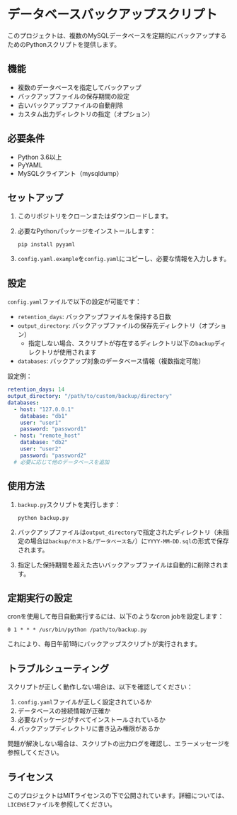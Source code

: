 # データベースバックアップスクリプト

このプロジェクトは、複数のMySQLデータベースを定期的にバックアップするためのPythonスクリプトを提供します。

## 機能

- 複数のデータベースを指定してバックアップ
- バックアップファイルの保存期間の設定
- 古いバックアップファイルの自動削除
- カスタム出力ディレクトリの指定（オプション）

## 必要条件

- Python 3.6以上
- PyYAML
- MySQLクライアント（mysqldump）

## セットアップ

1. このリポジトリをクローンまたはダウンロードします。

2. 必要なPythonパッケージをインストールします：

   ```
   pip install pyyaml
   ```

3. `config.yaml.example`を`config.yaml`にコピーし、必要な情報を入力します。

## 設定

`config.yaml`ファイルで以下の設定が可能です：

- `retention_days`: バックアップファイルを保持する日数
- `output_directory`: バックアップファイルの保存先ディレクトリ（オプション）
  - 指定しない場合、スクリプトが存在するディレクトリ以下の`backup`ディレクトリが使用されます
- `databases`: バックアップ対象のデータベース情報（複数指定可能）

設定例：

  ```yaml
  retention_days: 14
  output_directory: "/path/to/custom/backup/directory"
  databases:
    - host: "127.0.0.1"
      database: "db1"
      user: "user1"
      password: "password1"
    - host: "remote_host"
      database: "db2"
      user: "user2"
      password: "password2"
    # 必要に応じて他のデータベースを追加
  ```

## 使用方法

1. `backup.py`スクリプトを実行します：

   ```
   python backup.py
   ```

2. バックアップファイルは`output_directory`で指定されたディレクトリ（未指定の場合は`backup/ホスト名/データベース名/`）に`YYYY-MM-DD.sql`の形式で保存されます。

3. 指定した保持期間を超えた古いバックアップファイルは自動的に削除されます。

## 定期実行の設定

cronを使用して毎日自動実行するには、以下のようなcron jobを設定します：

```
0 1 * * * /usr/bin/python /path/to/backup.py
```

これにより、毎日午前1時にバックアップスクリプトが実行されます。

## トラブルシューティング

スクリプトが正しく動作しない場合は、以下を確認してください：

1. `config.yaml`ファイルが正しく設定されているか
2. データベースの接続情報が正確か
3. 必要なパッケージがすべてインストールされているか
4. バックアップディレクトリに書き込み権限があるか

問題が解決しない場合は、スクリプトの出力ログを確認し、エラーメッセージを参照してください。

## ライセンス

このプロジェクトはMITライセンスの下で公開されています。詳細については、`LICENSE`ファイルを参照してください。
